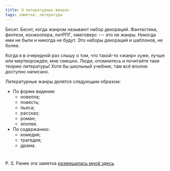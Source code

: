 ```yaml
---
title: О литературных жанрах
tags: заметки, литература
---
```

Бесит. Бесит, когда жанром называют набор декораций. Фантастика, фентези,
космоопера, литРПГ, омеговерс --- это не жанры. Никогда ими не были и никогда
не будут. Это наборы декораций и шаблонов, не более.

Когда я в очередной раз слышу о том, что такой-то «жанр» хуже, лучше или
мертворождён, мне смешно. Люди, опомнитесь и почитайте таки теорию литературы!
Хотя бы школьный учебник, там всё вполне доступно написано.

Литературные жанры делятся следующим образом:

* По форме видения:
    * новелла;
    * повесть;
    * пьеса;
    * рассказ;
    * роман;
    * эпопея.
* По содержанию:
    * комедия;
    * трагедия;
    * драма.

#

P. S. Ранее эта заметка <a href="http://fanfics.me/message111437" target="_blank">размещалась мной здесь</a>.
